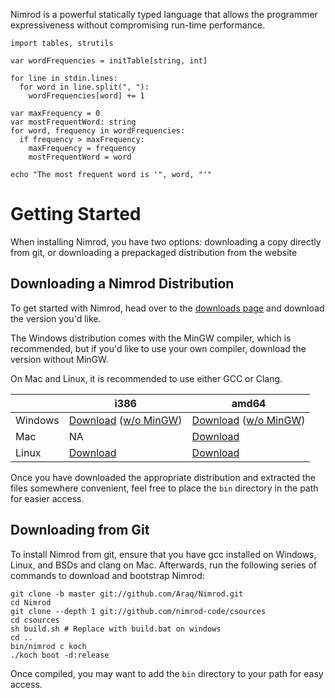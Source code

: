 Nimrod is a powerful statically typed language that allows the programmer expressiveness without compromising run-time performance.

``` nimrod
import tables, strutils

var wordFrequencies = initTable[string, int]

for line in stdin.lines:
  for word in line.split(", "):
    wordFrequencies[word] += 1

var maxFrequency = 0
var mostFrequentWord: string
for word, frequency in wordFrequencies:
  if frequency > maxFrequency:
    maxFrequency = frequency
    mostFrequentWord = word

echo "The most frequent word is '", word, "'"
```

# Getting Started
When installing Nimrod, you have two options: downloading a copy directly from git, or downloading a prepackaged distribution from the website

## Downloading a Nimrod Distribution
To get started with Nimrod, head over to the [downloads page](http://nimrod-lang.org/download.html) and download the version you'd like.

The Windows distribution comes with the MinGW compiler, which is recommended, but if you'd like to use your own compiler, download the version without MinGW.

On Mac and Linux, it is recommended to use either GCC or Clang.

|    | i386 | amd64 |
| -- | ---- | ----- |
| Windows | [Download](http://nimrod-lang.org/download/nimrod_0.9.4_windows_i386_full.zip) ([w/o MinGW](http://nimrod-lang.org/download/nimrod_0.9.4_windows_i386_slim.zip))| [Download](http://nimrod-lang.org/download/nimrod_0.9.4_windows_amd64_full.zip) ([w/o MinGW](http://nimrod-lang.org/download/nimrod_0.9.4_windows_amd64_slim.zip)) |
| Mac | NA | [Download](http://nimrod-lang.org/download/nimrod_0.9.4_macosx_amd64.zip) |
| Linux | [Download](http://nimrod-lang.org/download/nimrod_0.9.4_linux_i386.tar.gz) | [Download](http://nimrod-lang.org/download/nimrod_0.9.4_linux_amd64.tar.gz) |

Once you have downloaded the appropriate distribution and extracted the files somewhere convenient, feel free to place the `bin` directory in the path for easier access.

## Downloading from Git
To install Nimrod from git, ensure that you have gcc installed on Windows, Linux, and BSDs and clang on Mac. Afterwards, run the following series of commands to download and bootstrap Nimrod:

```
git clone -b master git://github.com/Araq/Nimrod.git
cd Nimrod
git clone --depth 1 git://github.com/nimrod-code/csources
cd csources
sh build.sh # Replace with build.bat on windows
cd ..
bin/nimrod c koch
./koch boot -d:release
```

Once compiled, you may want to add the `bin` directory to your path for easy access.